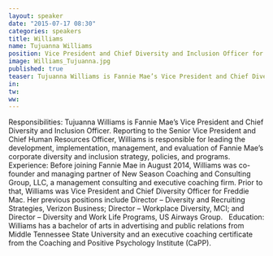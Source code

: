 ```yaml
---
layout: speaker
date: "2015-07-17 08:30"
categories: speakers
title: Williams
name: Tujuanna Williams
position: Vice President and Chief Diversity and Inclusion Officer for FANNIE MAE
image: Williams_Tujuanna.jpg
published: true
teaser: Tujuanna Williams is Fannie Mae’s Vice President and Chief Diversity and Inclusion Officer.
in:
tw:
ww: 
---
```

Responsibilities: Tujuanna Williams is Fannie Mae’s Vice President and Chief Diversity and Inclusion Officer. Reporting to the Senior Vice President and Chief Human Resources Officer, Williams is responsible for leading the development, implementation, management, and evaluation of Fannie Mae’s corporate diversity and inclusion strategy, policies, and programs.
 
Experience: Before joining Fannie Mae in August 2014, Williams was co-founder and managing partner of New Season Coaching and Consulting Group, LLC, a management consulting and executive coaching firm. Prior to that, Williams was Vice President and Chief Diversity Officer for Freddie Mac. Her previous positions include Director – Diversity and Recruiting Strategies, Verizon Business; Director – Workplace Diversity, MCI; and Director – Diversity and Work Life Programs, US Airways Group.
 
Education: Williams has a bachelor of arts in advertising and public relations from Middle Tennessee State University and an executive coaching certificate from the Coaching and Positive Psychology Institute (CaPP).
